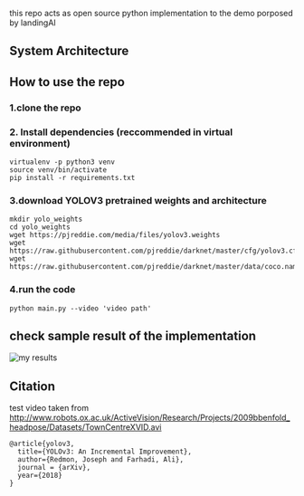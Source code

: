 

this repo acts as open source python implementation to the demo porposed by landingAI

## System Architecture


## How to use the repo

### 1.clone the repo

### 2. Install dependencies (reccommended in virtual environment)

``` 
virtualenv -p python3 venv
source venv/bin/activate
pip install -r requirements.txt
```

###  3.download YOLOV3 pretrained weights and architecture 

``` 
mkdir yolo_weights
cd yolo_weights
wget https://pjreddie.com/media/files/yolov3.weights
wget https://raw.githubusercontent.com/pjreddie/darknet/master/cfg/yolov3.cfg
wget https://raw.githubusercontent.com/pjreddie/darknet/master/data/coco.names
```

### 4.run the code

``` 
python main.py --video 'video path'
```

## check sample result of the implementation

![my results](mydemo.gif)

## Citation

test video taken from http://www.robots.ox.ac.uk/ActiveVision/Research/Projects/2009bbenfold_headpose/Datasets/TownCentreXVID.avi

``` 
@article{yolov3, 
  title={YOLOv3: An Incremental Improvement}, 
  author={Redmon, Joseph and Farhadi, Ali}, 
  journal = {arXiv}, 
  year={2018}
}
```

